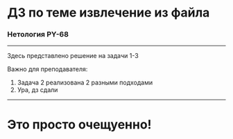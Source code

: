# ДЗ по теме извлечение из файла
### Нетология PY-68
---
Здесь представлено решение на задачи 1-3

Важно для преподавателя:
1. Задача 2 реализована 2 разными подходами
2. Ура, дз сдали 

---
# Это просто очещуенно! 
